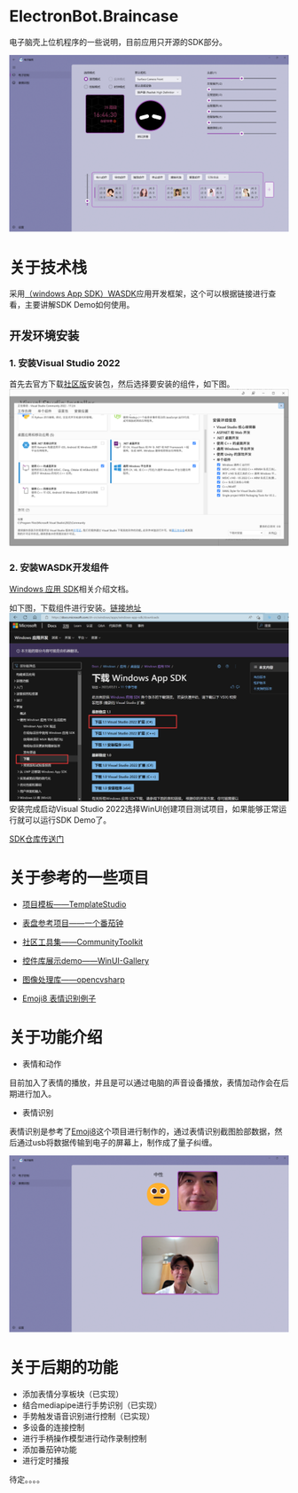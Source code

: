 # ElectronBot.Braincase
电子脑壳上位机程序的一些说明，目前应用只开源的SDK部分。

![应用首页](/Images/home.png)

# 关于技术栈
采用[（windows App SDK）WASDK](https://docs.microsoft.com/zh-cn/windows/apps/windows-app-sdk/)应用开发框架，这个可以根据链接进行查看，主要讲解SDK Demo如何使用。

## 开发环境安装
### 1. 安装Visual Studio 2022
首先去官方下载[社区版](https://visualstudio.microsoft.com/zh-hans/vs/)安装包，然后选择要安装的组件，如下图。
![install](/Images/install.png)
### 2. 安装WASDK开发组件
[Windows 应用 SDK](https://docs.microsoft.com/zh-cn/windows/apps/windows-app-sdk/)相关介绍文档。

如下图，下载组件进行安装。[链接地址](https://docs.microsoft.com/zh-cn/windows/apps/windows-app-sdk/downloads)
![tool](/Images/download-tool.png)
安装完成启动Visual Studio 2022选择WinUI创建项目测试项目，如果能够正常运行就可以运行SDK Demo了。

[SDK仓库传送门](https://github.com/maker-community/ElectronBot.DotNet)

# 关于参考的一些项目

+ [项目模板——TemplateStudio](https://github.com/microsoft/TemplateStudio)

+ [表盘参考项目——一个番茄钟](https://github.com/DinoChan/OnePomodoro)
+ [社区工具集——CommunityToolkit](https://github.com/CommunityToolkit/WindowsCommunityToolkit)

+ [控件库展示demo——WinUI-Gallery](https://github.com/microsoft/WinUI-Gallery)

+ [图像处理库——opencvsharp](https://github.com/shimat/opencvsharp)

+ [Emoji8 表情识别例子](https://github.com/microsoft/Windows-Machine-Learning/tree/master/Samples/Emoji8/UWP/cs)

# 关于功能介绍

+ 表情和动作 

目前加入了表情的播放，并且是可以通过电脑的声音设备播放，表情加动作会在后期进行加入。

+ 表情识别

表情识别是参考了[Emoji8](https://github.com/microsoft/Windows-Machine-Learning/tree/master/Samples/Emoji8/UWP/cs)这个项目进行制作的，通过表情识别截图脸部数据，然后通过usb将数据传输到电子的屏幕上，制作成了量子纠缠。

![表情页](/Images/emoji.png)

# 关于后期的功能
+ 添加表情分享板块（已实现）
+ 结合mediapipe进行手势识别（已实现）
+ 手势触发语音识别进行控制（已实现）
+ 多设备的连接控制
+ 进行手柄操作模型进行动作录制控制
+ 添加番茄钟功能
+ 进行定时播报

待定。。。。
